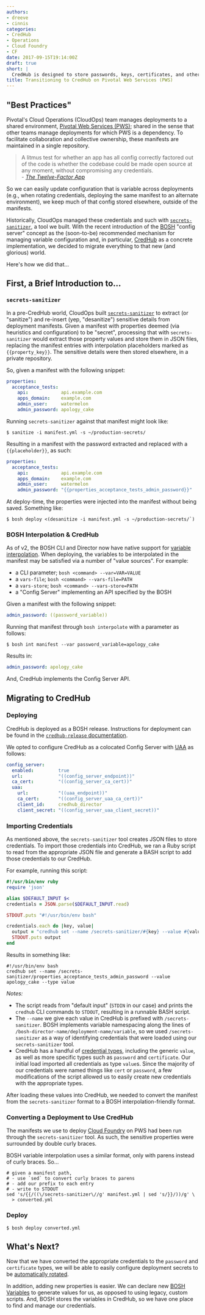```yaml
---
authors:
- dreeve
- cinnis
categories:
- CredHub
- Operations
- Cloud Foundry
- CF
date: 2017-09-15T19:14:00Z
draft: true
short: |
  CredHub is designed to store passwords, keys, certificates, and other sensitive information for a BOSH-managed environment. Pivotal's Cloud Operations (CloudOps) team recently migrated credentials for PWS to CredHub. Here's how we did that.
title: Transitioning to CredHub on Pivotal Web Services (PWS)
---
```


## "Best Practices"

Pivotal's Cloud Operations (CloudOps) team manages deployments to a shared environment, [Pivotal Web Services (PWS)](https://run.pivotal.io); shared in the sense that other teams manage deployments for which PWS is a dependency. To facilitate collaboration and collective ownership, these manifests are maintained in a single repository.

> A litmus test for whether an app has all config correctly factored out of the code is whether the codebase could be made open source at any moment, without compromising any credentials.<br>
> \- [*The Twelve-Factor App*](https://12factor.net/config)

So we can easily update configuration that is variable across deployments (e.g., when rotating credentials, deploying the same manifest to an alternate environment), we keep much of that config stored elsewhere, outside of the manifests.

Historically, CloudOps managed these credentials and such with [`secrets-sanitizer`](https://github.com/pivotal-cloudops/secrets-sanitizer), a tool we built. With the recent introduction of the [BOSH](https://bosh.io) "config server" concept as the (soon-to-be) recommended mechanism for managing variable configuration and, in particular, [CredHub](https://github.com/cloudfoundry-incubator/credhub) as a concrete implementation, we decided to migrate everything to that new (and glorious) world.

Here's how we did that...


## First, a Brief Introduction to...

### `secrets-sanitizer`

In a pre-CredHub world, CloudOps built [`secrets-sanitizer`](https://github.com/pivotal-cloudops/secrets-sanitizer) to extract (or "sanitize") and re-insert (yep, "desanitize") sensitive details from deployment manifests. Given a manifest with properties deemed (via heuristics and configuration) to be "secret", processing that with `secrets-sanitizer` would extract those property values and store them in JSON files, replacing the manifest entries with interpolation placeholders marked as `{{property_key}}`. The sensitive details were then stored elsewhere, in a private repository.

So, given a manifest with the following snippet:

```yaml
properties:
  acceptance_tests:
    api:            api.example.com
    apps_domain:    example.com
    admin_user:     watermelon
    admin_password: apology_cake
```

Running `secrets-sanitizer` against that manifest might look like:

```shell
$ sanitize -i manifest.yml -s ~/production-secrets/
```

Resulting in a manifest with the password extracted and replaced with a `{{placeholder}}`, as such:

```yaml
properties:
  acceptance_tests:
    api:            api.example.com
    apps_domain:    example.com
    admin_user:     watermelon
    admin_password: "{{properties_acceptance_tests_admin_password}}"
```

At deploy-time, the properties were injected into the manifest without being saved. Something like:

```shell
$ bosh deploy <(desanitize -i manifest.yml -s ~/production-secrets/`)
```


### BOSH Interpolation & CredHub

As of v2, the BOSH CLI and Director now have native support for [variable interpolation](https://bosh.io/docs/cli-int.html). When deploying, the variables to be interpolated in the manifest may be satisfied via a number of "value sources". For example:

- a CLI parameter; `bosh <command> --var=VAR=VALUE`
- a `vars-file`; `bosh <command> --vars-file=PATH`
- a `vars-store`; `bosh <command> --vars-store=PATH`
- a "Config Server" implementing an API specified by the BOSH

Given a manifest with the following snippet:

```yaml
admin_password: ((password_variable))
```

Running that manifest through `bosh interpolate` with a parameter as follows:

```shell
$ bosh int manifest --var password_variable=apology_cake
```

Results in:

```yaml
admin_password: apology_cake
```

And, CredHub implements the Config Server API.


## Migrating to CredHub

### Deploying

CredHub is deployed as a BOSH release. Instructions for deployment can be found in the [`credhub-release` documentation](https://github.com/pivotal-cf/credhub-release#deploying-credhub).

We opted to configure CredHub as a colocated Config Server with [UAA](https://docs.cloudfoundry.org/concepts/architecture/uaa.html) as follows:

```yaml
config_server:
  enabled:         true
  url:             "((config_server_endpoint))"
  ca_cert:         "((config_server_ca_cert))"
  uaa:
    url:           "((uaa_endpoint))"
    ca_cert:       "((config_server_uaa_ca_cert))"
    client_id:     credhub_director
    client_secret: "((config_server_uaa_client_secret))"
```


### Importing Credentials

As mentioned above, the `secrets-sanitizer` tool creates JSON files to store credentials. To import those credentials into CredHub, we ran a Ruby script to read from the appropriate JSON file and generate a BASH script to add those credentials to our CredHub.

For example, running this script:

```ruby
#!/usr/bin/env ruby
require 'json'

alias $DEFAULT_INPUT $<
credentials = JSON.parse($DEFAULT_INPUT.read)

STDOUT.puts "#!/usr/bin/env bash"

credentials.each do |key, value|
  output = "credhub set --name /secrets-sanitizer/#{key} --value #{value} --type value"
  STDOUT.puts output
end
```

Results in something like:

```shell
#!/usr/bin/env bash
credhub set --name /secrets-sanitizer/properties_acceptance_tests_admin_password --value apology_cake --type value
```

*Notes:*

- The script reads from "default input" (`STDIN` in our case) and prints the `credhub` CLI commands to `STDOUT`, resulting in a runnable BASH script.
- The `--name` we give each value in CredHub is prefixed with `/secrets-sanitizer`. BOSH implements variable namespacing along the lines of `/bosh-director-name/deployment-name/variable`, so we used `/secrets-sanitizer` as a way of identifying credentials that were loaded using our `secrets-sanitizer` tool.
- CredHub has a handful of [credential types](https://docs.cloudfoundry.org/credhub/credential-types.html), including the generic `value`, as well as more specific types such as `password` and `certificate`. Our initial load imported all credentials as type `value`s. Since the majority of our credentials were named things like `cert` or `password`, a few modifications of the script allowed us to easily create new credentials with the appropriate types.


After loading these values into CredHub, we needed to convert the manifest from the `secrets-sanitizer` format to a BOSH interpolation-friendly format.


### Converting a Deployment to Use CredHub

The manifests we use to deploy [Cloud Foundry](https://www.cloudfoundry.org/) on PWS had been run through the `secrets-sanitizer` tool. As such, the sensitive properties were surrounded by double curly braces.

BOSH variable interpolation uses a similar format, only with parens instead of curly braces. So...

```shell
# given a manifest path,
# - use `sed` to convert curly braces to parens
# - add our prefix to each entry
# - write to STDOUT
sed 's/{{/((\/secrets-sanitizer\//g' manifest.yml | sed 's/}}/))/g' \
  > converted.yml
```

### Deploy

```shell
$ bosh deploy converted.yml
```


## What's Next?


Now that we have converted the appropriate credentials to the `password` and `certificate` types, we will be able to easily configure deployment secrets to be [automatically rotated](https://builttoadapt.io/the-three-r-s-of-enterprise-security-rotate-repave-and-repair-f64f6d6ba29d).

In addition, adding new properties is easier. We can declare new [BOSH Variables](https://bosh.io/docs/cli-int.html#variables) to generate values for us, as opposed to using legacy, custom scripts. And, BOSH stores the variables in CredHub, so we have one place to find and manage our credentials.

